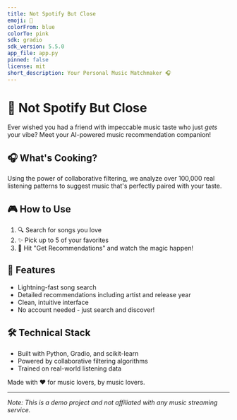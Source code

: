 ```yaml
---
title: Not Spotify But Close
emoji: 🎵
colorFrom: blue
colorTo: pink
sdk: gradio
sdk_version: 5.5.0
app_file: app.py
pinned: false
license: mit
short_description: Your Personal Music Matchmaker 🎧
---
```


# 🎵 Not Spotify But Close

Ever wished you had a friend with impeccable music taste who just *gets* your vibe? Meet your AI-powered music recommendation companion!

## 🎧 What's Cooking?
Using the power of collaborative filtering, we analyze over 100,000 real listening patterns to suggest music that's perfectly paired with your taste.

## 🎮 How to Use
1. 🔍 Search for songs you love
2. ✨ Pick up to 5 of your favorites
3. 🎯 Hit "Get Recommendations" and watch the magic happen!

## 🎼 Features
- Lightning-fast song search
- Detailed recommendations including artist and release year
- Clean, intuitive interface
- No account needed - just search and discover!

## 🛠 Technical Stack
- Built with Python, Gradio, and scikit-learn
- Powered by collaborative filtering algorithms
- Trained on real-world listening data

Made with ❤️ for music lovers, by music lovers.

---
*Note: This is a demo project and not affiliated with any music streaming service.*
